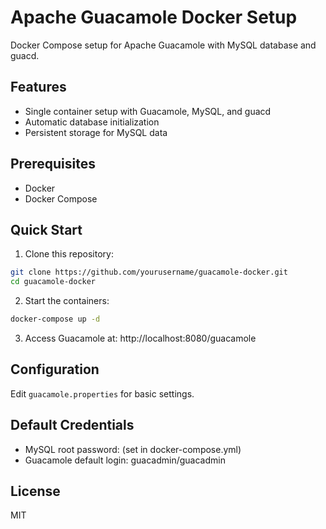 # Apache Guacamole Docker Setup

Docker Compose setup for Apache Guacamole with MySQL database and guacd.

## Features
- Single container setup with Guacamole, MySQL, and guacd
- Automatic database initialization
- Persistent storage for MySQL data

## Prerequisites
- Docker
- Docker Compose

## Quick Start

1. Clone this repository:
```bash
git clone https://github.com/yourusername/guacamole-docker.git
cd guacamole-docker
```

2. Start the containers:
```bash
docker-compose up -d
```

3. Access Guacamole at: http://localhost:8080/guacamole

## Configuration

Edit `guacamole.properties` for basic settings.

## Default Credentials
- MySQL root password: (set in docker-compose.yml)
- Guacamole default login: guacadmin/guacadmin

## License
MIT
